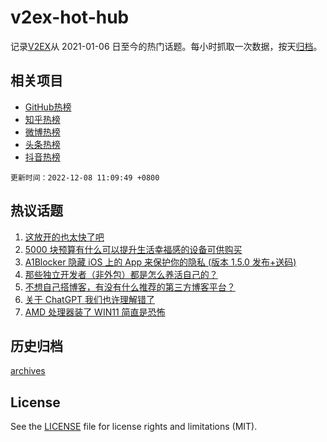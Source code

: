 # v2ex-hot-hub

 记录[V2EX](https://www.v2ex.com/)从 2021-01-06 日至今的热门话题。每小时抓取一次数据，按天[归档](archives)。
 
 ## 相关项目

- [GitHub热榜](https://github.com/snaildev/github-hot-hub)
- [知乎热榜](https://github.com/snaildev/zhihu-hot-hub)
- [微博热榜](https://github.com/snaildev/weibo-hot-hub)
- [头条热榜](https://github.com/snaildev/toutiao-hot-hub)
- [抖音热榜](https://github.com/snaildev/douyin-hot-hub)


 `更新时间：2022-12-08 11:09:49 +0800`

## 热议话题

1. [这放开的也太快了吧](https://www.v2ex.com/t/900960)
1. [5000 块预算有什么可以提升生活幸福感的设备可供购买](https://www.v2ex.com/t/900774)
1. [A1Blocker 隐藏 iOS 上的 App 来保护你的隐私 (版本 1.5.0 发布+送码)](https://www.v2ex.com/t/900941)
1. [那些独立开发者（非外包）都是怎么养活自己的？](https://www.v2ex.com/t/900741)
1. [不想自己搭博客，有没有什么推荐的第三方博客平台？](https://www.v2ex.com/t/900837)
1. [关于 ChatGPT 我们也许理解错了](https://www.v2ex.com/t/900733)
1. [AMD 处理器装了 WIN11 简直是恐怖](https://www.v2ex.com/t/900789)

## 历史归档

[archives](archives)

## License

See the [LICENSE](LICENSE) file for license rights and limitations (MIT).
